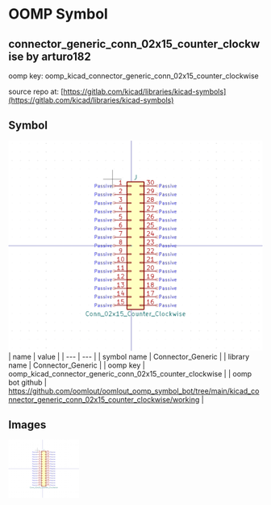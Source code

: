 # OOMP Symbol  
## connector_generic_conn_02x15_counter_clockwise  by arturo182  
  
oomp key: oomp_kicad_connector_generic_conn_02x15_counter_clockwise  
  
source repo at: [https://gitlab.com/kicad/libraries/kicad-symbols](https://gitlab.com/kicad/libraries/kicad-symbols)  
## Symbol  
  
[![working.png](working_600.png)](working.png)  
| name | value | 
| --- | --- | 
| symbol name | Connector_Generic | 
| library name | Connector_Generic | 
| oomp key | oomp_kicad_connector_generic_conn_02x15_counter_clockwise | 
| oomp bot github | https://github.com/oomlout/oomlout_oomp_symbol_bot/tree/main/kicad_connector_generic_conn_02x15_counter_clockwise/working | 
## Images  
  
[![working.png](working_140.png)](working.png)  
